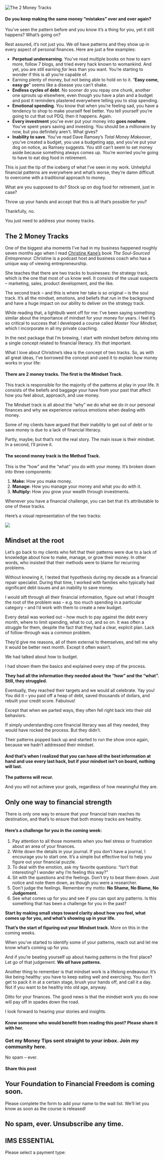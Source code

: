 ![The 2 Money Tracks](https://yourfinanciallaunchpad.com/wp-content/uploads/elementor/thumbs/The-2-Money-Tracks-qdc6cm24mpeaptsvbauwodz497fhw5tcknivligozs.png "The 2 Money Tracks")

#### Do you keep making the same money “mistakes” over and over again?

You’ve seen the pattern before and you know it’s a thing for you, yet it still happens? What’s going on?

Rest assured, it’s not just you. We *all* have patterns and they show up in every aspect of personal finances. Here are just a few examples:

- **Perpetual underearning**. You’ve read multiple books on how to earn more, follow 7 blogs, and tried every hack known to womankind. And yet, you are still earning *far* less than you want. You’re starting to wonder if this is all you’re capable of.
- Earning plenty of money, but not being able to hold on to it. “**Easy come, easy go**” seems like a disease you can’t shake.
- **Endless cycles of debt**. No sooner do you repay one chunk, another one sprouts up elsewhere, even though you have a plan and a budget and post it reminders plastered everywhere telling you to stop spending.
- **Emotional spending**. You know that when you’re feeling sad, you have a tendency to shop to make yourself feel better. You tell yourself you’re going to cut that out PDQ, then it happens. Again.
- **Every investment** you’ve ever put your money into **goes nowhere**. You’ve spent years saving and investing. You should be a millionaire by now, but you definitely aren’t. What gives?
- **Inability to save**. You’ve read Dave Ramsey’s *Total Money Makeover*, you’ve created a budget, you use a budgeting app, and you’ve put your dog on notice, as Ramsey suggests. You still can’t seem to set money aside because something always comes up. You’re worried you’re going to have to eat dog food in retirement.

This is just the tip of the iceberg of what I’ve seen in my work. Unhelpful financial patterns are everywhere and what’s worse, they’re damn difficult to overcome with a traditional approach to money.

What are you supposed to do? Stock up on dog food for retirement, just in case?

Throw up your hands and accept that this is all that’s possible for you?

Thankfully, no.

You just need to address your money tracks.

## The 2 Money Tracks

One of the biggest aha moments I’ve had in my business happened roughly seven months ago when I read [Christine Kane’s](https://christinekane.com/) book *The Soul-Sourced Entrepreneur.* Christine is a podcast host and business coach who has a unique way of viewing entrepreneurship.

She teaches that there are two tracks to businesses: the strategy track, which is the one that most of us know well. It consists of the usual suspects – marketing, sales, product development, and the like.

The second track – and this is where her take is so original – is the soul track. It’s all the mindset, emotions, and beliefs that run in the background and have a huge impact on our ability to deliver on the strategy track.

While reading that, a lightbulb went off for me: I’ve been saying something similar about the importance of mindset for your money for years. I feel it’s so critical to success that I developed a course called *Master Your Mindset,* which I incorporate in all my private coaching.

In the next package that I’m brewing, I start with mindset before delving into a single concept related to financial literacy. It’s *that* important.

What I love about Christine’s idea is the concept of two tracks. So, as with all great ideas, I’ve borrowed the concept and used it to explain how money works in your life:

#### There are 2 money tracks. The first is the Mindset Track.

This track is responsible for the majority of the patterns at play in your life. It consists of the beliefs and baggage your have from your past that affect how you feel about, approach, and use money.

The Mindset track is all about the “why” we do what we do in our personal finances and why we experience various emotions when dealing with money.

Some of my clients have argued that their inability to get out of debt or to save money is due to a lack of financial literacy.

Partly, maybe; but that’s not the real story. The main issue is their mindset. In a second, I’ll prove it.

#### The second money track is the Method Track.

This is the “how” and the “what” you do with your money. It’s broken down into three components:

1. **Make:** How you make money.
2. **Manage:** How you manage your money and what you do with it.
3. **Multiply:** How you grow your wealth through investments.

Whenever you have a financial challenge, you can bet that it’s attributable to one of these tracks.

Here’s a visual representation of the two tracks:

![](https://yourfinanciallaunchpad.com/wp-content/uploads/2021/05/The-2-Money-Tracks-300x209.png)

## Mindset at the root

Let’s go back to my clients who felt that their patterns were due to a lack of knowledge about how to make, manage, or grow their money. In other words, who insisted that their methods were to blame for recurring problems.

Without knowing it, I tested that hypothesis during my decade as a financial repair specialist. During that time, I worked with families who typically had significant debt issues and an inability to save money.

I would sift through all their financial information, figure out what I thought the root of the problem was – e.g. too much spending in a particular category – and I’d work with them to create a new budget.

Every detail was worked out – how much to pay against the debt every month, where to limit spending, what to cut, and so on. It was often a struggle for them, despite the fact that they had a clear, explicit plan. Lack of follow-through was a common problem.

They’d give me reasons, all of them external to themselves, and tell me why it would be better next month. Except it often wasn’t.

We had talked about how to budget.

I had shown them the basics and explained every step of the process.

**They had all the information they needed about the “how” and the “what”. Still, they struggled.**

Eventually, they reached their targets and we would all celebrate. Yay you! You did it – you paid off a heap of debt, saved thousands of dollars, and rebuilt your credit score. Fabulous!

Except that when we parted ways, they often fell right back into their old behaviors.

If simply understanding core financial literacy was all they needed, they would have rocked the process. But they didn’t.

Their patterns popped back up and started to run the show once again, because we hadn’t addressed their mindset.

#### And that’s when I realized that you can have all the best information at hand and use every last hack, but if your mindset isn’t on board, nothing will last.

**The patterns will recur.**

And you will not achieve your goals, regardless of how meaningful they are.

## Only one way to financial strength

There is only one way to ensure that your financial train reaches its destination, and that’s to ensure that both money tracks are healthy.

#### Here’s a challenge for you in the coming week:

1. Pay attention to all those moments when you feel stress or frustration about an area of your finances.
2. Write down the details in your journal. If you don’t have a journal, I encourage you to start one. It’s a simple but effective tool to help you figure out your financial puzzle.
3. To deal with the emotion, ask my favorite questions: “Isn’t that interesting? I wonder why I’m feeling this way?”
4. Sit with the questions and the feelings. Don’t try to beat them down. Just notice and note them down, as though you were a researcher.
5. Don’t judge the feelings. Remember my motto: **No Shame, No Blame, No Judgement.**
6. See what comes up for you and see if you can spot any patterns. Is this something that has been a challenge for you in the past?

**Start by making small steps toward clarity about how you feel, what comes up for you, and what’s showing up in your life.**

**That’s the start of figuring out your Mindset track.** More on this in the coming weeks.

When you’ve started to identify some of your patterns, reach out and let me know what’s coming up for you.

And if you’re beating yourself up about having patterns in the first place? Let go of that judgement. **We *all* have patterns.**

Another thing to remember is that mindset work is a lifelong endeavour. It’s like being healthy: you have to keep eating well and exercising. You don’t get to pack it in at a certain stage, brush your hands off, and call it a day. Not if you want to be healthy into old age, anyway.

Ditto for your finances. The good news is that the mindset work you do now will pay off in spades down the road.

I look forward to hearing your stories and insights.

#### Know someone who would benefit from reading this post? Please share it with her.

### Get my Money Tips sent straight to your inbox. Join my community here.

No spam – ever.

#### Share this post

## Your Foundation to Financial Freedom is coming soon.

Please complete the form to add your name to the wait list. We’ll let you know as soon as the course is released!

## No spam, ever. Unsubscribe any time.

## IMS ESSENTIAL

Please select a payment type: